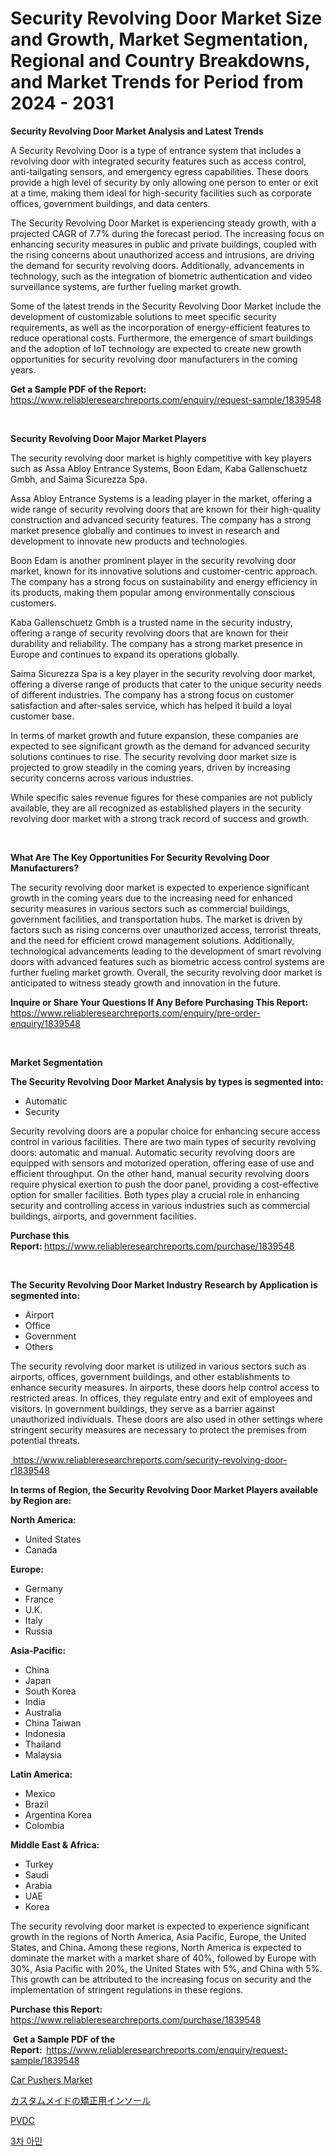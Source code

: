 <p><h1>Security Revolving Door Market Size and Growth, Market Segmentation, Regional and Country Breakdowns, and Market Trends for Period from 2024 -  2031</h1></p><p><strong>Security Revolving Door Market Analysis and Latest Trends</strong></p>
<p><p>A Security Revolving Door is a type of entrance system that includes a revolving door with integrated security features such as access control, anti-tailgating sensors, and emergency egress capabilities. These doors provide a high level of security by only allowing one person to enter or exit at a time, making them ideal for high-security facilities such as corporate offices, government buildings, and data centers.</p><p>The Security Revolving Door Market is experiencing steady growth, with a projected CAGR of 7.7% during the forecast period. The increasing focus on enhancing security measures in public and private buildings, coupled with the rising concerns about unauthorized access and intrusions, are driving the demand for security revolving doors. Additionally, advancements in technology, such as the integration of biometric authentication and video surveillance systems, are further fueling market growth.</p><p>Some of the latest trends in the Security Revolving Door Market include the development of customizable solutions to meet specific security requirements, as well as the incorporation of energy-efficient features to reduce operational costs. Furthermore, the emergence of smart buildings and the adoption of IoT technology are expected to create new growth opportunities for security revolving door manufacturers in the coming years.</p></p>
<p><strong>Get a Sample PDF of the Report:&nbsp;</strong> <a href="https://www.reliableresearchreports.com/enquiry/request-sample/1839548">https://www.reliableresearchreports.com/enquiry/request-sample/1839548</a></p>
<p>&nbsp;</p>
<p><strong>Security Revolving Door Major Market Players</strong></p>
<p><p>The security revolving door market is highly competitive with key players such as Assa Abloy Entrance Systems, Boon Edam, Kaba Gallenschuetz Gmbh, and Saima Sicurezza Spa. </p><p>Assa Abloy Entrance Systems is a leading player in the market, offering a wide range of security revolving doors that are known for their high-quality construction and advanced security features. The company has a strong market presence globally and continues to invest in research and development to innovate new products and technologies. </p><p>Boon Edam is another prominent player in the security revolving door market, known for its innovative solutions and customer-centric approach. The company has a strong focus on sustainability and energy efficiency in its products, making them popular among environmentally conscious customers. </p><p>Kaba Gallenschuetz Gmbh is a trusted name in the security industry, offering a range of security revolving doors that are known for their durability and reliability. The company has a strong market presence in Europe and continues to expand its operations globally. </p><p>Saima Sicurezza Spa is a key player in the security revolving door market, offering a diverse range of products that cater to the unique security needs of different industries. The company has a strong focus on customer satisfaction and after-sales service, which has helped it build a loyal customer base. </p><p>In terms of market growth and future expansion, these companies are expected to see significant growth as the demand for advanced security solutions continues to rise. The security revolving door market size is projected to grow steadily in the coming years, driven by increasing security concerns across various industries. </p><p>While specific sales revenue figures for these companies are not publicly available, they are all recognized as established players in the security revolving door market with a strong track record of success and growth.</p></p>
<p>&nbsp;</p>
<p><strong>What Are The Key Opportunities For Security Revolving Door Manufacturers?</strong></p>
<p><p>The security revolving door market is expected to experience significant growth in the coming years due to the increasing need for enhanced security measures in various sectors such as commercial buildings, government facilities, and transportation hubs. The market is driven by factors such as rising concerns over unauthorized access, terrorist threats, and the need for efficient crowd management solutions. Additionally, technological advancements leading to the development of smart revolving doors with advanced features such as biometric access control systems are further fueling market growth. Overall, the security revolving door market is anticipated to witness steady growth and innovation in the future.</p></p>
<p><strong>Inquire or Share Your Questions If Any Before Purchasing This Report:</strong> <a href="https://www.reliableresearchreports.com/enquiry/pre-order-enquiry/1839548">https://www.reliableresearchreports.com/enquiry/pre-order-enquiry/1839548</a></p>
<p>&nbsp;</p>
<p><strong>Market Segmentation</strong></p>
<p><strong>The Security Revolving Door Market Analysis by types is segmented into:</strong></p>
<p><ul><li>Automatic</li><li>Security</li></ul></p>
<p><p>Security revolving doors are a popular choice for enhancing secure access control in various facilities. There are two main types of security revolving doors: automatic and manual. Automatic security revolving doors are equipped with sensors and motorized operation, offering ease of use and efficient throughput. On the other hand, manual security revolving doors require physical exertion to push the door panel, providing a cost-effective option for smaller facilities. Both types play a crucial role in enhancing security and controlling access in various industries such as commercial buildings, airports, and government facilities.</p></p>
<p><strong>Purchase this Report:&nbsp;</strong><a href="https://www.reliableresearchreports.com/purchase/1839548">https://www.reliableresearchreports.com/purchase/1839548</a></p>
<p>&nbsp;</p>
<p><strong>The Security Revolving Door Market Industry Research by Application is segmented into:</strong></p>
<p><ul><li>Airport</li><li>Office</li><li>Government</li><li>Others</li></ul></p>
<p><p>The security revolving door market is utilized in various sectors such as airports, offices, government buildings, and other establishments to enhance security measures. In airports, these doors help control access to restricted areas. In offices, they regulate entry and exit of employees and visitors. In government buildings, they serve as a barrier against unauthorized individuals. These doors are also used in other settings where stringent security measures are necessary to protect the premises from potential threats.</p></p>
<p><a href="https://www.reliableresearchreports.com/security-revolving-door-r1839548">&nbsp;https://www.reliableresearchreports.com/security-revolving-door-r1839548</a></p>
<p><strong>In terms of Region, the Security Revolving Door Market Players available by Region are:</strong></p>
<p>
    <p> <strong> North America: </strong>
        <ul>
            <li>United States</li>
            <li>Canada</li>
        </ul>
        </p> 
    <p> <strong> Europe: </strong>
        <ul>
            <li>Germany</li>
            <li>France</li>
            <li>U.K.</li>
            <li>Italy</li>
            <li>Russia</li>
        </ul>
        </p> 
    <p> <strong> Asia-Pacific: </strong>
        <ul>
            <li>China</li>
            <li>Japan</li>
            <li>South Korea</li>
            <li>India</li>
            <li>Australia</li>
            <li>China Taiwan</li>
            <li>Indonesia</li>
            <li>Thailand</li>
            <li>Malaysia</li>
        </ul>
        </p> 
    <p> <strong> Latin America: </strong>
        <ul>
            <li>Mexico</li>
            <li>Brazil</li>
            <li>Argentina Korea</li>
            <li>Colombia</li>
        </ul>
        </p> 
    <p> <strong> Middle East & Africa: </strong>
        <ul>
            <li>Turkey</li>
            <li>Saudi</li>
            <li>Arabia</li>
            <li>UAE</li>
            <li>Korea</li>
        </ul>
    </p>
    </p>
<p><p>The security revolving door market is expected to experience significant growth in the regions of North America, Asia Pacific, Europe, the United States, and China. Among these regions, North America is expected to dominate the market with a market share of 40%, followed by Europe with 30%, Asia Pacific with 20%, the United States with 5%, and China with 5%. This growth can be attributed to the increasing focus on security and the implementation of stringent regulations in these regions.</p></p>
<p><strong>Purchase this Report: </strong><a href="https://www.reliableresearchreports.com/purchase/1839548">https://www.reliableresearchreports.com/purchase/1839548</a></p>
<p>&nbsp;<strong>Get a Sample PDF of the Report:&nbsp;&nbsp;</strong><a href="https://www.reliableresearchreports.com/enquiry/request-sample/1839548">https://www.reliableresearchreports.com/enquiry/request-sample/1839548</a></p>
<p><strong></strong></p>
<p><p><a href="https://github.com/mancsybtousav/Market-Research-Report-List-2/blob/main/car-pushers-market.md">Car Pushers Market</a></p><p><a href="https://github.com/KaydenJohns1964/Market-Research-Report-List-1/blob/main/536346931778.md">カスタムメイドの矯正用インソール</a></p><p><a href="https://medium.com/@jeremysnyder277/pvdc-%EC%8B%9C%EC%9E%A5-%EC%8B%9C%EC%9E%A5-%EC%A0%90%EC%9C%A0%EC%9C%A8-%EC%8B%9C%EC%9E%A5-%EB%8F%99%ED%96%A5-%EB%B0%8F-%EB%AF%B8%EB%9E%98-%EC%84%B1%EC%9E%A5-%ED%83%90%EC%83%89-08100a17d621">PVDC</a></p><p><a href="https://medium.com/@karenburke2009/3%EC%B0%A8-%EC%95%84%EB%AF%BC-%EC%8B%9C%EC%9E%A5-%EC%8B%9C%EC%9E%A5-cagr-%EC%8B%9C%EC%9E%A5-%EB%8F%99%ED%96%A5-%EB%B0%8F-%EC%84%B1%EC%9E%A5-%EC%A0%84%EB%9E%B5%EC%97%90-%EB%8C%80%ED%95%9C-%ED%86%B5%EC%B0%B0%EB%A0%A5-e5c7cc6fcbc1">3차 아민</a></p></p>